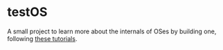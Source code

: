 # testOS

A small project to learn more about the internals of OSes by building one, following [these tutorials](https://www.youtube.com/watch?v=1rnA6wpF0o4&list=PLHh55M_Kq4OApWScZyPl5HhgsTJS9MZ6M).
